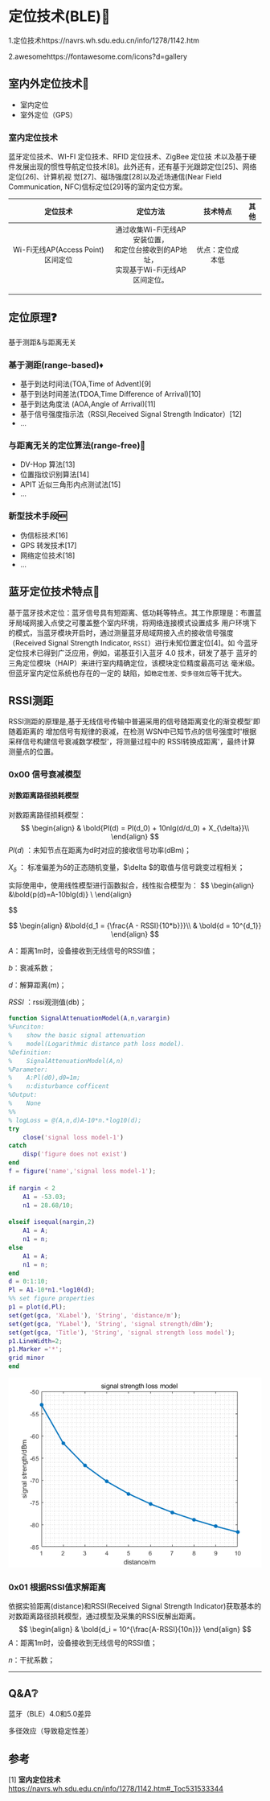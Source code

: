 # 定位技术(BLE):round_pushpin:

1.定位技术https://navrs.wh.sdu.edu.cn/info/1278/1142.htm

2.awesomehttps://fontawesome.com/icons?d=gallery

## 室内外定位技术:door:

- 室内定位 
-  室外定位（GPS）

### 室内定位技术

蓝牙定位技术、WI-FI 定位技术、RFID 定位技术、ZigBee 定位技 术以及基于硬件发展出现的惯性导航定位技术[8]。此外还有，还有基于光跟踪定位[25]、网络定位[26]、计算机视 觉[27]、磁场强度[28]以及近场通信(Near Field Communication, NFC)信标定位[29]等的室内定位方案。

|             定位技术              |                           定位方法                           |        技术特点        | 其他 |
| :-------------------------------: | :----------------------------------------------------------: | :--------------------: | :--: |
| Wi-Fi无线AP(Access Point)区间定位 | 通过收集Wi-Fi无线AP安装位置，<br />和定位台接收到的AP地址，<br />实现基于Wi-Fi无线AP区间定位。 | 优点：定位成本低<br /> |      |
|                                   |                                                              |                        |      |
|                                   |                                                              |                        |      |
|                                   |                                                              |                        |      |



## 定位原理:question:

基于测距&与距离无关

### 基于测距​(range-based):diamonds:

- 基于到达时间法(TOA,Time of Advent)[9]
- 基于到达时间差法(TDOA,Time Difference of Arrival)[10]
- 基于到达角度法 (AOA,Angle of Arrival)[11]
- 基于信号强度指示法（RSSI,Received Signal Strength Indicator）[12]
- ...

### 与距离无关的定位算法​(​range-free):diamond_shape_with_a_dot_inside:

- DV-Hop 算法[13]
- 位置指纹识别算法[14]
- APIT 近似三角形内点测试法[15]
- ...

### 新型技术手段:new:

- 伪信标技术[16]
- GPS 转发技术[17]
- 网络定位技术[18]
- ...

## 蓝牙定位技术特点:large_blue_circle:

基于蓝牙技术定位：蓝牙信号具有短距离、低功耗等特点。其工作原理是：布置蓝牙局域网接入点使之可覆盖整个室内环境，将网络连接模式设置成多 用户环境下的模式，当蓝牙模块开启时，通过测量蓝牙局域网接入点的接收信号强度（Received Signal Strength Indicator, `RSSI`）进行未知位置定位[4]。如 今蓝牙定位技术已得到广泛应用，例如，诺基亚引入蓝牙 4.0 技术，研发了基于 蓝牙的三角定位模块（HAIP）来进行室内精确定位，该模块定位精度最高可达 毫米级。但蓝牙室内定位系统也存在的一定的 缺陷，如`稳定性差、受多径效应`等干扰大。

## RSSI测距

RSSI测距的原理是,基于无线信号传输中普遍采用的信号随距离变化的渐变模型'即随着距离的 增加信号有规律的衰减，在检测 WSN中已知节点的信号强度时'根据采样信号构建信号衰减数学模型'，将测量过程中的 RSSI转换成距离'，最终计算 测量点的位置。

### 0x00 信号衰减模型

#### 对数距离路径损耗模型

对数距离路径损耗模型：
$$
\begin{align}
& \bold{Pl(d) = Pl(d_0) + 10nlg(d/d_0) + X_{\delta}}\\
\end{align}
$$
$Pl(d)$ ：未知节点在距离为d时对应的接收信号功率(dBm)；

$X_{\delta}$ ： 标准偏差为$\delta$的正态随机变量，$\delta $的取值与信号跳变过程相关；



实际使用中，使用线性模型进行函数拟合，线性拟合模型为：
$$
\begin{align}
&\bold{p(d)=A-10blg(d)} \\
\end{align}

$$

$$
\begin{align}
&\bold{d_1 = {\frac{A - RSSI}{10*b}}}\\
& \bold{d = 10^{d_1}}
\end{align}
$$




$A$：距离1m时，设备接收到无线信号的RSSI值；

$b$：衰减系数；

$d$：解算距离(m)；

$RSSI$ ：rssi观测值(db)；



```matlab
function SignalAttenuationModel(A,n,varargin)
%Funciton:
%    show the basic signal attenuation
%    model(Logarithmic distance path loss model).
%Definition:
%    SignalAttenuationModel(A,n)
%Parameter:
%    A:Pl(d0),d0=1m;
%    n:disturbance cofficent
%Output:
%    None
%%
% logLoss = @(A,n,d)A-10*n.*log10(d);
try
    close('signal loss model-1')
catch
    disp('figure does not exist')
end
f = figure('name','signal loss model-1');

if nargin < 2
    A1 = -53.03;
    n1 = 28.68/10;
    
elseif isequal(nargin,2)
    A1 = A;
    n1 = n;
else
    A1 = A;
    n1 = n;
end
d = 0:1:10;
Pl = A1-10*n1.*log10(d);
%% set figure properties
p1 = plot(d,Pl);
set(get(gca, 'XLabel'), 'String', 'distance/m');
set(get(gca, 'YLabel'), 'String', 'signal strength/dBm');
set(get(gca, 'Title'), 'String', 'signal strength loss model');
p1.LineWidth=2;
p1.Marker ='*';
grid minor
end
```

![lossmodel](figure/lossmodel.png)



### 0x01 根据RSSI值求解距离

依据实验距离(distance)和RSSI(Received Signal Strength Indicator)获取基本的对数距离路径损耗模型，通过模型及采集的RSSI反解出距离。
$$
\begin{align}
& \bold{d_i = 10^{\frac{A-RSSI}{10n}}}
\end{align}
$$
$A$：距离1m时，设备接收到无线信号的RSSI值；

$n$：干扰系数；







---

## Q&A:grey_question:

蓝牙（BLE）4.0和5.0差异

多径效应（导致稳定性差）



## 参考

[1] **室内定位技术** https://navrs.wh.sdu.edu.cn/info/1278/1142.htm#_Toc531533344